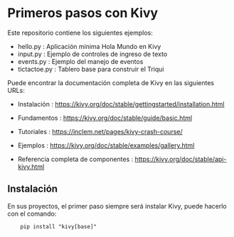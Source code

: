 # Primeros pasos con Kivy

Este repositorio contiene los siguientes ejemplos:
- hello.py : Aplicación mínima Hola Mundo en Kivy
- input.py : Ejemplo de controles de ingreso de texto
- events.py : Ejemplo del manejo de eventos
- tictactoe.py : Tablero base para construir el Triqui

Puede encontrar la documentación completa de Kivy en las siguientes URLs:

- Instalación : https://kivy.org/doc/stable/gettingstarted/installation.html
- Fundamentos : https://kivy.org/doc/stable/guide/basic.html
- Tutoriales  : https://inclem.net/pages/kivy-crash-course/
- Ejemplos    : https://kivy.org/doc/stable/examples/gallery.html

- Referencia completa de componentes : https://kivy.org/doc/stable/api-kivy.html

## Instalación

En sus proyectos, el primer paso siempre será instalar Kivy, puede hacerlo con el comando:

```
    pip install "kivy[base]" 
    
```

